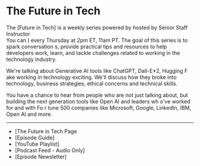    # The Future in Tech 

      
The [Future in Tech]  is a weekly series powered by   hosted by Senior Staff Instructor     
You can ) every Thursday at 2pm ET, 11am PT. The goal of this series is to spark conversation s, provide practical tips and resources to help developers work, learn, and tackle challenges related to working in the technology industry.   
      
We're talking about Generative AI tools like ChatGPT, Dall-E*2, Hugging F ake working in technology exciting. We'll discuss how they broke into technology, business  strategies, ethical concerns and technical skills.

You have a chance to hear from people who are not just talking about, but  building the next generation tools like Open AI and leaders wh o've worked for and with Fo r tune 500 companies like Microsoft, Google, LinkedIn,  IBM,  Open AI and  more.     
    
---
 - [The Future in Tech Page
- [Episode Guide]   
- [YouTube Playlist] 
- [Podcast Feed - Audio Only]   
- [Episode Newsletter]    
   
